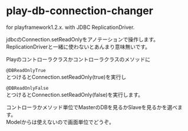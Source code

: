 play-db-connection-changer
==========================

for playframework1.2.x. with JDBC ReplicationDriver.  

jdbcのConnection.setReadOnlyをアノテーションで操作します。  
ReplicationDriverと一緒に使わないとあんまり意味無いです。

Playのコントローラクラスかコントローラクラスのメソッドに

`@DBReadOnlyTrue`  
とつけるとConnection.setReadOnly(true)を実行し  

`@DBReadOnlyFalse`  
とつけるとConnection.setReadOnly(false)を実行します。  

コントローラかメソッド単位でMasterのDBを見るかSlaveを見るかを選べます。  
Modelからは使えないので画面単位でどうぞ。
